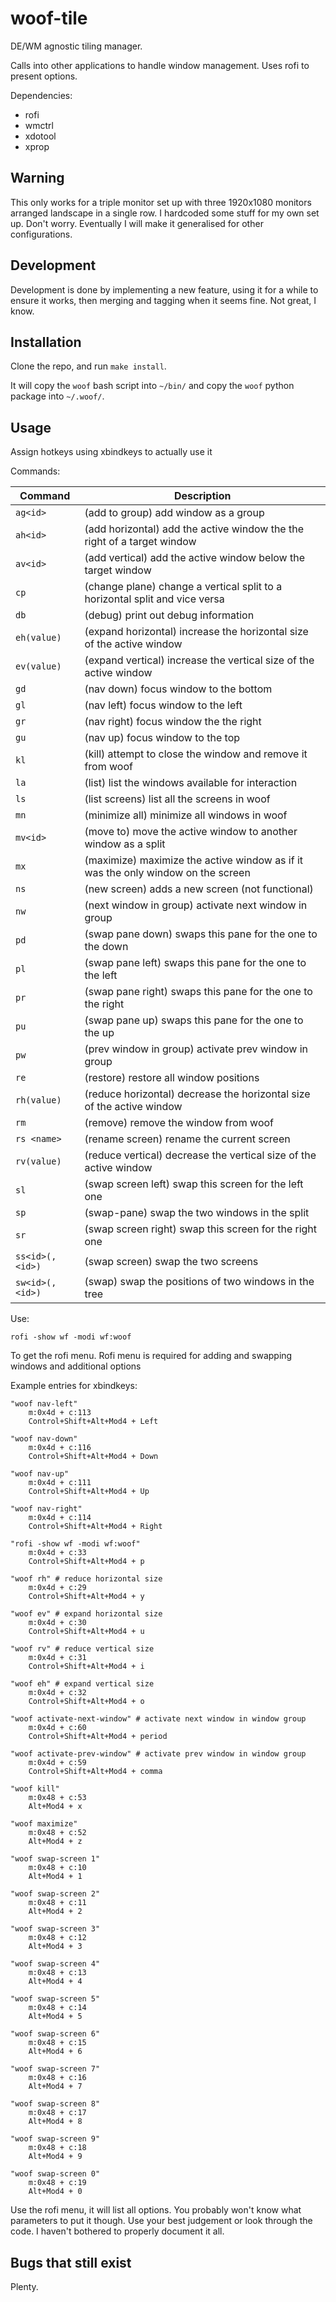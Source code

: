 # woof-tile

DE/WM agnostic tiling manager.

Calls into other applications to handle window management. Uses rofi to present options.

Dependencies:
* rofi
* wmctrl
* xdotool
* xprop

## Warning
This only works for a triple monitor set up with three 1920x1080 monitors arranged landscape in a single row. I hardcoded some stuff for my own set up. Don't worry. Eventually I will make it generalised for other configurations.

## Development
Development is done by implementing a new feature, using it for a while to ensure it works, then merging and tagging when it seems fine. Not great, I know.

## Installation

Clone the repo, and run `make install`.

It will copy the `woof` bash script into `~/bin/` and copy the `woof` python package into `~/.woof/`.


## Usage

Assign hotkeys using xbindkeys to actually use it

Commands:

| Command | Description |
|---|---|
| `ag<id>` | (add to group) add window as a group |
| `ah<id>` | (add horizontal) add the active window the the right of a target window |
| `av<id>` | (add vertical) add the active window below the target window |
| `cp` | (change plane) change a vertical split to a horizontal split and vice versa |
| `db` | (debug) print out debug information |
| `eh(value)` | (expand horizontal) increase the horizontal size of the active window |
| `ev(value)` | (expand vertical) increase the vertical size of the active window |
| `gd` | (nav down) focus window to the bottom |
| `gl` | (nav left) focus window to the left |
| `gr` | (nav right) focus window the the right |
| `gu` | (nav up) focus window to the top |
| `kl` | (kill) attempt to close the window and remove it from woof |
| `la` | (list) list the windows available for interaction |
| `ls` | (list screens) list all the screens in woof |
| `mn` | (minimize all) minimize all windows in woof |
| `mv<id>` | (move to) move the active window to another window as a split |
| `mx` | (maximize) maximize the active window as if it was the only window on the screen |
| `ns` | (new screen) adds a new screen (not functional) |
| `nw` | (next window in group) activate next window in group |
| `pd` | (swap pane down) swaps this pane for the one to the down |
| `pl` | (swap pane left) swaps this pane for the one to the left |
| `pr` | (swap pane right) swaps this pane for the one to the right |
| `pu` | (swap pane up) swaps this pane for the one to the up |
| `pw` | (prev window in group) activate prev window in group |
| `re` | (restore) restore all window positions |
| `rh(value)` | (reduce horizontal) decrease the horizontal size of the active window |
| `rm` | (remove) remove the window from woof |
| `rs <name>` | (rename screen) rename the current screen |
| `rv(value)` | (reduce vertical) decrease the vertical size of the active window |
| `sl` | (swap screen left) swap this screen for the left one |
| `sp` | (swap-pane) swap the two windows in the split |
| `sr` | (swap screen right) swap this screen for the right one |
| `ss<id>(,<id>)` | (swap screen) swap the two screens |
| `sw<id>(,<id>)` | (swap) swap the positions of two windows in the tree |

Use:
```
rofi -show wf -modi wf:woof
```
To get the rofi menu. Rofi menu is required for adding and swapping windows and additional options

Example entries for xbindkeys:
```
"woof nav-left"
    m:0x4d + c:113
    Control+Shift+Alt+Mod4 + Left

"woof nav-down"
    m:0x4d + c:116
    Control+Shift+Alt+Mod4 + Down

"woof nav-up"
    m:0x4d + c:111
    Control+Shift+Alt+Mod4 + Up

"woof nav-right"
    m:0x4d + c:114
    Control+Shift+Alt+Mod4 + Right

"rofi -show wf -modi wf:woof"
    m:0x4d + c:33
    Control+Shift+Alt+Mod4 + p

"woof rh" # reduce horizontal size
    m:0x4d + c:29
    Control+Shift+Alt+Mod4 + y

"woof ev" # expand horizontal size
    m:0x4d + c:30
    Control+Shift+Alt+Mod4 + u

"woof rv" # reduce vertical size
    m:0x4d + c:31
    Control+Shift+Alt+Mod4 + i

"woof eh" # expand vertical size
    m:0x4d + c:32
    Control+Shift+Alt+Mod4 + o

"woof activate-next-window" # activate next window in window group
    m:0x4d + c:60
    Control+Shift+Alt+Mod4 + period

"woof activate-prev-window" # activate prev window in window group
    m:0x4d + c:59
    Control+Shift+Alt+Mod4 + comma
    
"woof kill"
    m:0x48 + c:53
    Alt+Mod4 + x
    
"woof maximize"
    m:0x48 + c:52
    Alt+Mod4 + z

"woof swap-screen 1"
    m:0x48 + c:10
    Alt+Mod4 + 1

"woof swap-screen 2"
    m:0x48 + c:11
    Alt+Mod4 + 2

"woof swap-screen 3"
    m:0x48 + c:12
    Alt+Mod4 + 3

"woof swap-screen 4"
    m:0x48 + c:13
    Alt+Mod4 + 4

"woof swap-screen 5"
    m:0x48 + c:14
    Alt+Mod4 + 5

"woof swap-screen 6"
    m:0x48 + c:15
    Alt+Mod4 + 6

"woof swap-screen 7"
    m:0x48 + c:16
    Alt+Mod4 + 7

"woof swap-screen 8"
    m:0x48 + c:17
    Alt+Mod4 + 8

"woof swap-screen 9"
    m:0x48 + c:18
    Alt+Mod4 + 9

"woof swap-screen 0"
    m:0x48 + c:19
    Alt+Mod4 + 0
```
Use the rofi menu, it will list all options. You probably won't know what parameters to put it though. Use your best judgement or look through the code. I haven't bothered to properly document it all.

## Bugs that still exist

Plenty.